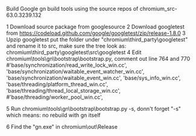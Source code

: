 Build Google gn build tools using the source repos of chromium_src-63.0.3239.132

1 Download source package from googlesource
2 Download googletest from https://codeload.github.com/google/googletest/zip/release-1.8.0
3 Upzip googletest put the folder under "chromium\third_party\googletest" and rename it to src, make sure the tree look as: chromium\third_party\googletest\src\googletest
4 Edit chromium\tools\gn\bootstrap\bootstrap.py, comment out line 764 and 770
        #'base/synchronization/read_write_lock_win.cc',
        'base/synchronization/waitable_event_watcher_win.cc',
        'base/synchronization/waitable_event_win.cc',
        'base/sys_info_win.cc',
        'base/threading/platform_thread_win.cc',
        'base/threading/thread_local_storage_win.cc',
        #'base/threading/worker_pool_win.cc',

5 Run chromium\tools\gn\bootstrap\bootstrap.py -s, donn't forget "-s" which means: no rebuild with gn itself
 
6  Find the "gn.exe" in chromium\out\Release